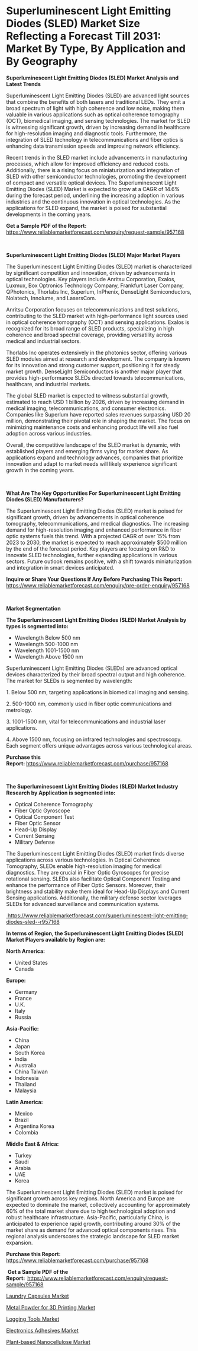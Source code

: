 <p><h1>Superluminescent Light Emitting Diodes (SLED) Market Size Reflecting a Forecast Till 2031: Market By Type, By Application and By Geography</h1></p><p><strong>Superluminescent Light Emitting Diodes (SLED) Market Analysis and Latest Trends</strong></p>
<p><p>Superluminescent Light Emitting Diodes (SLED) are advanced light sources that combine the benefits of both lasers and traditional LEDs. They emit a broad spectrum of light with high coherence and low noise, making them valuable in various applications such as optical coherence tomography (OCT), biomedical imaging, and sensing technologies. The market for SLED is witnessing significant growth, driven by increasing demand in healthcare for high-resolution imaging and diagnostic tools. Furthermore, the integration of SLED technology in telecommunications and fiber optics is enhancing data transmission speeds and improving network efficiency.</p><p>Recent trends in the SLED market include advancements in manufacturing processes, which allow for improved efficiency and reduced costs. Additionally, there is a rising focus on miniaturization and integration of SLED with other semiconductor technologies, promoting the development of compact and versatile optical devices. The Superluminescent Light Emitting Diodes (SLED) Market is expected to grow at a CAGR of 14.6% during the forecast period, underlining the increasing adoption in various industries and the continuous innovation in optical technologies. As the applications for SLED expand, the market is poised for substantial developments in the coming years.</p></p>
<p><strong>Get a Sample PDF of the Report:&nbsp;</strong> <a href="https://www.reliablemarketforecast.com/enquiry/request-sample/957168?utm_campaign=1144&utm_medium=2&utm_source=Github&utm_content=ia&utm_term=25122024&utm_id=superluminescent-light-emitting-diodes-sled">https://www.reliablemarketforecast.com/enquiry/request-sample/957168</a></p>
<p>&nbsp;</p>
<p><strong>Superluminescent Light Emitting Diodes (SLED) Major Market Players</strong></p>
<p><p>The Superluminescent Light Emitting Diodes (SLED) market is characterized by significant competition and innovation, driven by advancements in optical technologies. Key players include Anritsu Corporation, Exalos, Luxmux, Box Optronics Technology Company, Frankfurt Laser Company, QPhotonics, Thorlabs Inc, Superlum, InPhenix, DenseLight Semiconductors, Nolatech, Innolume, and LasersCom.</p><p>Anritsu Corporation focuses on telecommunications and test solutions, contributing to the SLED market with high-performance light sources used in optical coherence tomography (OCT) and sensing applications. Exalos is recognized for its broad range of SLED products, specializing in high coherence and broad spectral coverage, providing versatility across medical and industrial sectors.</p><p>Thorlabs Inc operates extensively in the photonics sector, offering various SLED modules aimed at research and development. The company is known for its innovation and strong customer support, positioning it for steady market growth. DenseLight Semiconductors is another major player that provides high-performance SLEDs directed towards telecommunications, healthcare, and industrial markets.</p><p>The global SLED market is expected to witness substantial growth, estimated to reach USD 1 billion by 2026, driven by increasing demand in medical imaging, telecommunications, and consumer electronics. Companies like Superlum have reported sales revenues surpassing USD 20 million, demonstrating their pivotal role in shaping the market. The focus on minimizing maintenance costs and enhancing product life will also fuel adoption across various industries.</p><p>Overall, the competitive landscape of the SLED market is dynamic, with established players and emerging firms vying for market share. As applications expand and technology advances, companies that prioritize innovation and adapt to market needs will likely experience significant growth in the coming years.</p></p>
<p>&nbsp;</p>
<p><strong>What Are The Key Opportunities For Superluminescent Light Emitting Diodes (SLED) Manufacturers?</strong></p>
<p><p>The Superluminescent Light Emitting Diodes (SLED) market is poised for significant growth, driven by advancements in optical coherence tomography, telecommunications, and medical diagnostics. The increasing demand for high-resolution imaging and enhanced performance in fiber optic systems fuels this trend. With a projected CAGR of over 15% from 2023 to 2030, the market is expected to reach approximately $500 million by the end of the forecast period. Key players are focusing on R&D to innovate SLED technologies, further expanding applications in various sectors. Future outlook remains positive, with a shift towards miniaturization and integration in smart devices anticipated.</p></p>
<p><strong>Inquire or Share Your Questions If Any Before Purchasing This Report:</strong> <a href="https://www.reliablemarketforecast.com/enquiry/pre-order-enquiry/957168?utm_campaign=1144&utm_medium=2&utm_source=Github&utm_content=ia&utm_term=25122024&utm_id=superluminescent-light-emitting-diodes-sled">https://www.reliablemarketforecast.com/enquiry/pre-order-enquiry/957168</a></p>
<p>&nbsp;</p>
<p><strong>Market Segmentation</strong></p>
<p><strong>The Superluminescent Light Emitting Diodes (SLED) Market Analysis by types is segmented into:</strong></p>
<p><ul><li>Wavelength Below 500 nm</li><li>Wavelength 500-1000 nm</li><li>Wavelength 1001-1500 nm</li><li>Wavelength Above 1500 nm</li></ul></p>
<p><p>Superluminescent Light Emitting Diodes (SLEDs) are advanced optical devices characterized by their broad spectral output and high coherence. The market for SLEDs is segmented by wavelength: </p><p>1. Below 500 nm, targeting applications in biomedical imaging and sensing.</p><p>2. 500-1000 nm, commonly used in fiber optic communications and metrology.</p><p>3. 1001-1500 nm, vital for telecommunications and industrial laser applications. </p><p>4. Above 1500 nm, focusing on infrared technologies and spectroscopy. Each segment offers unique advantages across various technological areas.</p></p>
<p><strong>Purchase this Report:&nbsp;</strong><a href="https://www.reliablemarketforecast.com/purchase/957168?utm_campaign=1144&utm_medium=2&utm_source=Github&utm_content=ia&utm_term=25122024&utm_id=superluminescent-light-emitting-diodes-sled">https://www.reliablemarketforecast.com/purchase/957168</a></p>
<p>&nbsp;</p>
<p><strong>The Superluminescent Light Emitting Diodes (SLED) Market Industry Research by Application is segmented into:</strong></p>
<p><ul><li>Optical Coherence Tomography</li><li>Fiber Optic Gyroscope</li><li>Optical Component Test</li><li>Fiber Optic Sensor</li><li>Head-Up Display</li><li>Current Sensing</li><li>Military Defense</li></ul></p>
<p><p>The Superluminescent Light Emitting Diodes (SLED) market finds diverse applications across various technologies. In Optical Coherence Tomography, SLEDs enable high-resolution imaging for medical diagnostics. They are crucial in Fiber Optic Gyroscopes for precise rotational sensing. SLEDs also facilitate Optical Component Testing and enhance the performance of Fiber Optic Sensors. Moreover, their brightness and stability make them ideal for Head-Up Displays and Current Sensing applications. Additionally, the military defense sector leverages SLEDs for advanced surveillance and communication systems.</p></p>
<p><a href="https://www.reliablemarketforecast.com/superluminescent-light-emitting-diodes-sled--r957168?utm_campaign=1144&utm_medium=2&utm_source=Github&utm_content=ia&utm_term=25122024&utm_id=superluminescent-light-emitting-diodes-sled">&nbsp;https://www.reliablemarketforecast.com/superluminescent-light-emitting-diodes-sled--r957168</a></p>
<p><strong>In terms of Region, the Superluminescent Light Emitting Diodes (SLED) Market Players available by Region are:</strong></p>
<p>
    <p> <strong> North America: </strong>
        <ul>
            <li>United States</li>
            <li>Canada</li>
        </ul>
        </p> 
    <p> <strong> Europe: </strong>
        <ul>
            <li>Germany</li>
            <li>France</li>
            <li>U.K.</li>
            <li>Italy</li>
            <li>Russia</li>
        </ul>
        </p> 
    <p> <strong> Asia-Pacific: </strong>
        <ul>
            <li>China</li>
            <li>Japan</li>
            <li>South Korea</li>
            <li>India</li>
            <li>Australia</li>
            <li>China Taiwan</li>
            <li>Indonesia</li>
            <li>Thailand</li>
            <li>Malaysia</li>
        </ul>
        </p> 
    <p> <strong> Latin America: </strong>
        <ul>
            <li>Mexico</li>
            <li>Brazil</li>
            <li>Argentina Korea</li>
            <li>Colombia</li>
        </ul>
        </p> 
    <p> <strong> Middle East & Africa: </strong>
        <ul>
            <li>Turkey</li>
            <li>Saudi</li>
            <li>Arabia</li>
            <li>UAE</li>
            <li>Korea</li>
        </ul>
    </p>
    </p>
<p><p>The Superluminescent Light Emitting Diodes (SLED) market is poised for significant growth across key regions. North America and Europe are expected to dominate the market, collectively accounting for approximately 60% of the total market share due to high technological adoption and robust healthcare infrastructure. Asia-Pacific, particularly China, is anticipated to experience rapid growth, contributing around 30% of the market share as demand for advanced optical components rises. This regional analysis underscores the strategic landscape for SLED market expansion.</p></p>
<p><strong>Purchase this Report: </strong><a href="https://www.reliablemarketforecast.com/purchase/957168?utm_campaign=1144&utm_medium=2&utm_source=Github&utm_content=ia&utm_term=25122024&utm_id=superluminescent-light-emitting-diodes-sled">https://www.reliablemarketforecast.com/purchase/957168</a></p>
<p>&nbsp;<strong>Get a Sample PDF of the Report:&nbsp;&nbsp;</strong><a href="https://www.reliablemarketforecast.com/enquiry/request-sample/957168?utm_campaign=1144&utm_medium=2&utm_source=Github&utm_content=ia&utm_term=25122024&utm_id=superluminescent-light-emitting-diodes-sled">https://www.reliablemarketforecast.com/enquiry/request-sample/957168</a></p>
<p><strong></strong></p>
<p><p><a href="https://www.linkedin.com/pulse/detailed-insights-competitive-landscape-laundry-capsules-market-dbfdc?utm_campaign=1144&utm_medium=2&utm_source=Github&utm_content=ia&utm_term=25122024&utm_id=superluminescent-light-emitting-diodes-sled">Laundry Capsules Market</a></p><p><a href="https://www.linkedin.com/pulse/metal-powder-3d-printing-market-research-report-projected-76ctf?utm_campaign=1144&utm_medium=2&utm_source=Github&utm_content=ia&utm_term=25122024&utm_id=superluminescent-light-emitting-diodes-sled">Metal Powder for 3D Printing Market</a></p><p><a href="https://www.linkedin.com/pulse/technological-insights-growth-trends-logging-tools-market-h9cbf?utm_campaign=1144&utm_medium=2&utm_source=Github&utm_content=ia&utm_term=25122024&utm_id=superluminescent-light-emitting-diodes-sled">Logging Tools Market</a></p><p><a href="https://www.linkedin.com/pulse/electronics-adhesives-market-growth-analysis-regions-manufacturers-vilaf?utm_campaign=1144&utm_medium=2&utm_source=Github&utm_content=ia&utm_term=25122024&utm_id=superluminescent-light-emitting-diodes-sled">Electronics Adhesives Market</a></p><p><a href="https://github.com/mabutironaldo/Market-Research-Report-List-6/blob/main/plant-based-nanocellulose-market.md?utm_campaign=1144&utm_medium=2&utm_source=Github&utm_content=ia&utm_term=25122024&utm_id=superluminescent-light-emitting-diodes-sled">Plant-based Nanocellulose Market</a></p></p>